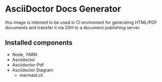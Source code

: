 # AsciiDoctor Docs Generator
this image is intented to be used in CI enviroment for generating HTML/PDF documents and transfer it via SSH to a document publishing server.

## Installed components
* Node, YARN
* Asciidoctor
* Asciidoctor-Pdf
* Asciidoctor Diagram
    * mermaid.cli

